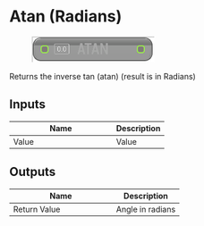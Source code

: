 # Atan (Radians)

<div align="left" data-full-width="false"><figure><img src="../../../../api/Math/Trig/Atan_(Radians).png" alt=""><figcaption></figcaption></figure></div>

Returns the inverse tan (atan) (result is in Radians)

## Inputs

<table><thead><tr><th width="170">Name</th><th>Description</th></tr></thead><tbody><tr><td>Value</td><td>Value</td></tr></tbody></table>

## Outputs

<table><thead><tr><th width="170">Name</th><th>Description</th></tr></thead><tbody><tr><td>Return Value</td><td>Angle in radians</td></tr></tbody></table>

